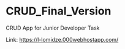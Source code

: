 # CRUD_Final_Version
CRUD App for Junior Developer Task

Link:  https://l-lomidze.000webhostapp.com/
